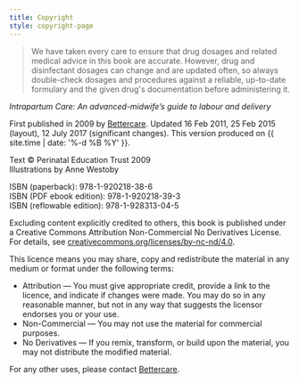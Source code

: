 ```yaml
---
title: Copyright
style: copyright-page
---
```


> We have taken every care to ensure that drug dosages and related medical advice in this book are accurate. However, drug and disinfectant dosages can change and are updated often, so always double-check dosages and procedures against a reliable, up-to-date formulary and the given drug's documentation before administering it.

*Intrapartum Care: An advanced-midwife’s guide to labour and delivery*

First published in 2009 by [Bettercare](http://bettercare.co.za). Updated 16 Feb 2011, 25 Feb 2015 (layout), 12 July 2017 (significant changes). This version produced on {{ site.time | date: '%-d %B %Y' }}.

Text © Perinatal Education Trust 2009  
Illustrations by Anne Westoby  

ISBN (paperback): 978-1-920218-38-6  
ISBN (PDF ebook edition): 978-1-920218-39-3  
ISBN (reflowable edition): 978-1-928313-04-5

Excluding content explicitly credited to others, this book is published under a Creative Commons Attribution Non-Commercial No Derivatives License. For details, see [creativecommons.org/licenses/by-nc-nd/4.0](http://creativecommons.org/licenses/by-nc-nd/4.0/).

This licence means you may share, copy and redistribute the material in any medium or format under the following terms:

* Attribution — You must give appropriate credit, provide a link to the licence, and indicate if changes were made. You may do so in any reasonable manner, but not in any way that suggests the licensor endorses you or your use.
* Non-Commercial — You may not use the material for commercial purposes.
* No Derivatives — If you remix, transform, or build upon the material, you may not distribute the modified material.

For any other uses, please contact [Bettercare](http://bettercare.co.za).